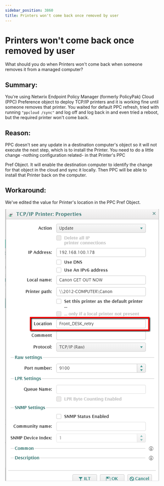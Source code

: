 ```yaml
---
sidebar_position: 3860
title: Printers won't come back once removed by user
---
```


# Printers won't come back once removed by user

What should you do when Printers won't come back when someone removes it from a managed computer?

## Summary:

You're using Netwrix Endpoint Policy Manager (formerly PolicyPak) Cloud (PPC) Preference object to deploy TCP/IP printers and it is working fine until someone removes that printer. You waited for default PPC refresh, tried with running `"ppcloud /sync"` and log off and log back in and even tried a reboot, but the required printer won't come back.

## Reason:

PPC doesn't see any update in a destination computer's object so it will not execute the next step, which is to install the Printer. You need to do a little change -nothing configuration related- in that Printer's PPC

Pref Object. It will enable the destination computer to identify the change for that object in the cloud and sync it locally. Then PPC will be able to install that Printer back on the computer.

## Workaround:

We've edited the value for Printer's location in the PPC Pref Object.

![](../../../../../../static/images/PolicyPak/Content/Resources/Images/Troubleshooting/Cloud/747_1_front-desk-retry.png)